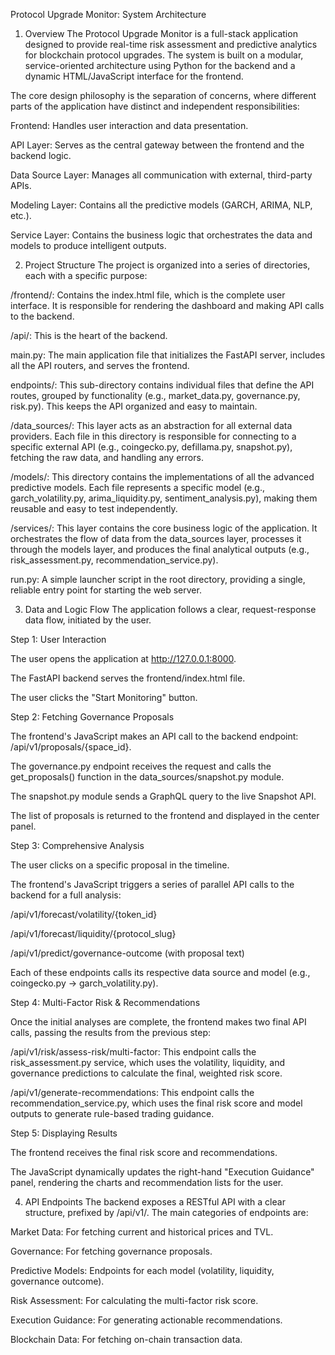 Protocol Upgrade Monitor: System Architecture
1. Overview
The Protocol Upgrade Monitor is a full-stack application designed to provide real-time risk assessment and predictive analytics for blockchain protocol upgrades. The system is built on a modular, service-oriented architecture using Python for the backend and a dynamic HTML/JavaScript interface for the frontend.

The core design philosophy is the separation of concerns, where different parts of the application have distinct and independent responsibilities:

Frontend: Handles user interaction and data presentation.

API Layer: Serves as the central gateway between the frontend and the backend logic.

Data Source Layer: Manages all communication with external, third-party APIs.

Modeling Layer: Contains all the predictive models (GARCH, ARIMA, NLP, etc.).

Service Layer: Contains the business logic that orchestrates the data and models to produce intelligent outputs.

2. Project Structure
The project is organized into a series of directories, each with a specific purpose:

/frontend/: Contains the index.html file, which is the complete user interface. It is responsible for rendering the dashboard and making API calls to the backend.

/api/: This is the heart of the backend.

main.py: The main application file that initializes the FastAPI server, includes all the API routers, and serves the frontend.

endpoints/: This sub-directory contains individual files that define the API routes, grouped by functionality (e.g., market_data.py, governance.py, risk.py). This keeps the API organized and easy to maintain.

/data_sources/: This layer acts as an abstraction for all external data providers. Each file in this directory is responsible for connecting to a specific external API (e.g., coingecko.py, defillama.py, snapshot.py), fetching the raw data, and handling any errors.

/models/: This directory contains the implementations of all the advanced predictive models. Each file represents a specific model (e.g., garch_volatility.py, arima_liquidity.py, sentiment_analysis.py), making them reusable and easy to test independently.

/services/: This layer contains the core business logic of the application. It orchestrates the flow of data from the data_sources layer, processes it through the models layer, and produces the final analytical outputs (e.g., risk_assessment.py, recommendation_service.py).

run.py: A simple launcher script in the root directory, providing a single, reliable entry point for starting the web server.

3. Data and Logic Flow
The application follows a clear, request-response data flow, initiated by the user.

Step 1: User Interaction

The user opens the application at http://127.0.0.1:8000.

The FastAPI backend serves the frontend/index.html file.

The user clicks the "Start Monitoring" button.

Step 2: Fetching Governance Proposals

The frontend's JavaScript makes an API call to the backend endpoint: /api/v1/proposals/{space_id}.

The governance.py endpoint receives the request and calls the get_proposals() function in the data_sources/snapshot.py module.

The snapshot.py module sends a GraphQL query to the live Snapshot API.

The list of proposals is returned to the frontend and displayed in the center panel.

Step 3: Comprehensive Analysis

The user clicks on a specific proposal in the timeline.

The frontend's JavaScript triggers a series of parallel API calls to the backend for a full analysis:

/api/v1/forecast/volatility/{token_id}

/api/v1/forecast/liquidity/{protocol_slug}

/api/v1/predict/governance-outcome (with proposal text)

Each of these endpoints calls its respective data source and model (e.g., coingecko.py -> garch_volatility.py).

Step 4: Multi-Factor Risk & Recommendations

Once the initial analyses are complete, the frontend makes two final API calls, passing the results from the previous step:

/api/v1/risk/assess-risk/multi-factor: This endpoint calls the risk_assessment.py service, which uses the volatility, liquidity, and governance predictions to calculate the final, weighted risk score.

/api/v1/generate-recommendations: This endpoint calls the recommendation_service.py, which uses the final risk score and model outputs to generate rule-based trading guidance.

Step 5: Displaying Results

The frontend receives the final risk score and recommendations.

The JavaScript dynamically updates the right-hand "Execution Guidance" panel, rendering the charts and recommendation lists for the user.

4. API Endpoints
The backend exposes a RESTful API with a clear structure, prefixed by /api/v1/. The main categories of endpoints are:

Market Data: For fetching current and historical prices and TVL.

Governance: For fetching governance proposals.

Predictive Models: Endpoints for each model (volatility, liquidity, governance outcome).

Risk Assessment: For calculating the multi-factor risk score.

Execution Guidance: For generating actionable recommendations.

Blockchain Data: For fetching on-chain transaction data.
